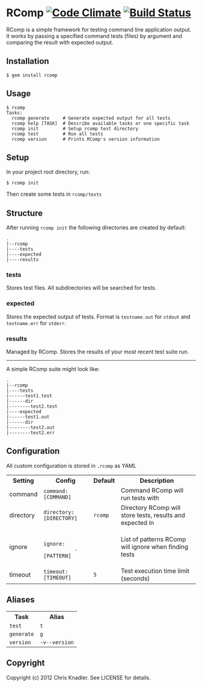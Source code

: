 # RComp [![Code Climate](https://codeclimate.com/badge.png)](https://codeclimate.com/github/cknadler/rcomp) [![Build Status](https://travis-ci.org/cknadler/rcomp.png)](https://travis-ci.org/cknadler/rcomp)


RComp is a simple framework for testing command line application output. It works by passing a specified command tests (files) by argument and comparing the result with expected output.

## Installation

```
$ gem install rcomp
```

## Usage

```
$ rcomp
Tasks:
  rcomp generate     # Generate expected output for all tests
  rcomp help [TASK]  # Describe available tasks or one specific task
  rcomp init         # Setup rcomp test directory
  rcomp test         # Run all tests
  rcomp version      # Prints RComp's version information
```

## Setup

In your project root directory, run:

```
$ rcomp init
```

Then create some tests in `rcomp/tests`

## Structure

After running `rcomp init` the following directories are created by default:

```
.
|--rcomp
|----tests
|----expected
|----results
```

### tests
Stores test files. All subdirectories will be searched for tests.

### expected
Stores the expected output of tests. Format is `testname.out` for `stdout` and `testname.err` for `stderr`.

### results
Managed by RComp. Stores the results of your most recent test suite run.

---

A simple RComp suite might look like:

```
.
|--rcomp
|----tests
|------test1.test
|------dir
|--------test2.test
|----expected
|------test1.out
|------dir
|--------test2.out
|--------test2.err
```

## Configuration

All custom configuration is stored in `.rcomp` as YAML

<table>
  <th>Setting</th><th>Config</th><th>Default</th><th>Description</th>
  <tr>
    <td>command</td>
    <td><code>command: [COMMAND]</code></td>
    <td></td>
    <td>Command RComp will run tests with</td>
  </tr>
  <tr>
    <td>directory</td>
    <td><code>directory: [DIRECTORY]</code></td>
    <td><code>rcomp</code></td>
    <td>Directory RComp will store tests, results and expected in</td>
  </tr>
  <tr>
  	<td>ignore</td>
  	<td>
  	  <code>
  	    ignore:
  	  	  - [PATTERN]
  	  </code>
  	</td>
  	<td></td>
  	<td>List of patterns RComp will ignore when finding tests</td>
  </tr>
  <tr>
  	<td>timeout</td>
  	<td><code>timeout: [TIMEOUT]</code></td>
  	<td><code>5</code></td>
  	<td>Test execution time limit (seconds)</td>
  </tr>
</table>

## Aliases

<table>
  <th>Task</th><th>Alias</th>
  <tr>
    <td><code>test</code></td>
    <td><code>t</code></td>
  </tr>
  <tr>
    <td><code>generate</code></td>
    <td><code>g</code></td>
  </tr>
  <tr>
    <td><code>version</code></td>
    <td><code>-v</code><code>--version</code></td>
  </tr>
</table>

## Copyright

Copyright (c) 2012 Chris Knadler. See LICENSE for details.
